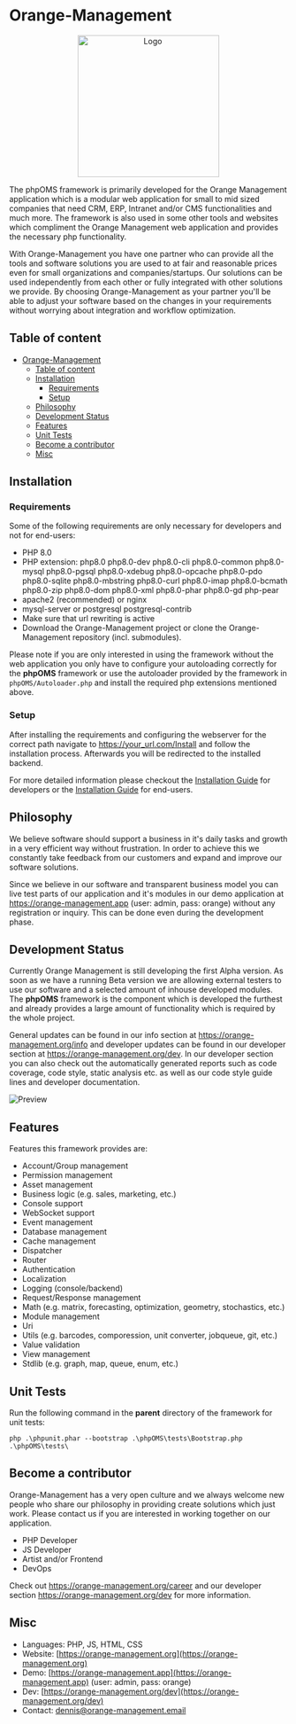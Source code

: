 # Orange-Management

<p align="center"><img src="https://raw.githubusercontent.com/Orange-Management/Assets/master/art/logo.png" width="256" alt="Logo"></p>

The phpOMS framework is primarily developed for the Orange Management application which is a modular web application for small to mid sized companies that need CRM, ERP, Intranet and/or CMS functionalities and much more. The framework is also used in some other tools and websites which compliment the Orange Management web application and provides the necessary php functionality.

With Orange-Management you have one partner who can provide all the tools and software solutions you are used to at fair and reasonable prices even for small organizations and companies/startups. Our solutions can be used independently from each other or fully integrated with other solutions we provide. By choosing Orange-Management as your partner you'll be able to adjust your software based on the changes in your requirements without worrying about integration and workflow optimization.

## Table of content

- [Orange-Management](#orange-management)
  - [Table of content](#table-of-content)
  - [Installation](#installation)
    - [Requirements](#requirements)
    - [Setup](#setup)
  - [Philosophy](#philosophy)
  - [Development Status](#development-status)
  - [Features](#features)
  - [Unit Tests](#unit-tests)
  - [Become a contributor](#become-a-contributor)
  - [Misc](#misc)

## Installation

### Requirements

Some of the following requirements are only necessary for developers and not for end-users:

* PHP 8.0
* PHP extension: php8.0 php8.0-dev php8.0-cli php8.0-common php8.0-mysql php8.0-pgsql php8.0-xdebug php8.0-opcache php8.0-pdo php8.0-sqlite php8.0-mbstring php8.0-curl php8.0-imap php8.0-bcmath php8.0-zip php8.0-dom php8.0-xml php8.0-phar php8.0-gd php-pear
* apache2 (recommended) or nginx
* mysql-server or postgresql postgresql-contrib
* Make sure that url rewriting is active
* Download the Orange-Management project or clone the Orange-Management repository (incl. submodules).

Please note if you are only interested in using the framework without the web application you only have to configure your autoloading correctly for the **phpOMS** framework or use the autoloader provided by the framework in `phpOMS/Autoloader.php` and install the required php extensions mentioned above.

### Setup

After installing the requirements and configuring the webserver for the correct path navigate to https://your_url.com/Install and follow the installation process. Afterwards you will be redirected to the installed backend.

For more detailed information please checkout the [Installation Guide](https://orange-management.org/dev/guide?page=setup/installation) for developers or the [Installation Guide](https://orange-management.org/info?page=setup/server) for end-users.

## Philosophy

We believe software should support a business in it's daily tasks and growth in a very efficient way without frustration. In order to achieve this we constantly take feedback from our customers and expand and improve our software solutions.

Since we believe in our software and transparent business model you can live test parts of our application and it's modules in our demo application at https://orange-management.app (user: admin, pass: orange) without any registration or inquiry. This can be done even during the development phase.

## Development Status

Currently Orange Management is still developing the first Alpha version. As soon as we have a running Beta version we are allowing external testers to use our software and a selected amount of inhouse developed modules. The **phpOMS** framework is the component which is developed the furthest and already provides a large amount of functionality which is required by the whole project.

General updates can be found in our info section at https://orange-management.org/info and developer updates can be found in our developer section at https://orange-management.org/dev. In our developer section you can also check out the automatically generated reports such as code coverage, code style, static analysis etc. as well as our code style guide lines and developer documentation.

![Preview](https://raw.githubusercontent.com/Orange-Management/Assets/master/art/preview.png)

## Features

Features this framework provides are:

* Account/Group management
* Permission management
* Asset management
* Business logic (e.g. sales, marketing, etc.)
* Console support
* WebSocket support
* Event management
* Database management
* Cache management
* Dispatcher
* Router
* Authentication
* Localization
* Logging (console/backend)
* Request/Response management
* Math (e.g. matrix, forecasting, optimization, geometry, stochastics, etc.)
* Module management
* Uri
* Utils (e.g. barcodes, comporession, unit converter, jobqueue, git, etc.)
* Value validation
* View management
* Stdlib (e.g. graph, map, queue, enum, etc.)

## Unit Tests

Run the following command in the **parent** directory of the framework for unit tests:

```
php .\phpunit.phar --bootstrap .\phpOMS\tests\Bootstrap.php .\phpOMS\tests\
```

## Become a contributor

Orange-Management has a very open culture and we always welcome new people who share our philosophy in providing create solutions which just work. Please contact us if you are interested in working together on our application.

* PHP Developer
* JS Developer
* Artist and/or Frontend
* DevOps

Check out https://orange-management.org/career and our developer section https://orange-management.org/dev for more information.

## Misc

* Languages: PHP, JS, HTML, CSS
* Website: [https://orange-management.org](https://orange-management.org)
* Demo: [https://orange-management.app](https://orange-management.app) (user: admin, pass: orange)
* Dev: [https://orange-management.org/dev](https://orange-management.org/dev)
* Contact: dennis@orange-management.email

